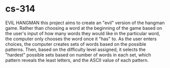 # cs-314
EVIL HANGMAN
this project aims to create an "evil" version of the hangman game. Rather than choosing a word at the beginning of the game based on the user's input of how many words they would like in the particular word, the computer only chooses the word once it "has" to. As the user enters choices, the computer creates sets of words based on the possible patterns. Then, based on the difficulty level assigned, it selects the "hardest" possible sets based on number of words in each set, which pattern reveals the least letters, and the ASCII value of each pattern. 
